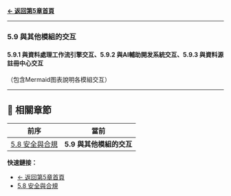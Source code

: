 **[← 返回第5章首頁](ch5-index.md)**

---

### 5.9 與其他模組的交互

#### 5.9.1 與資料處理工作流引擎交互、5.9.2 與AI輔助開发系統交互、5.9.3 與資料源註冊中心交互

（包含Mermaid图表說明各模組交互）

---

## 📑 相關章節

| 前序 | 當前 |
|-----|------|
| [5.8 安全與合規](ch5-8-安全與合規.md) | **5.9 與其他模組的交互** |

**快速鏈接：**
- [← 返回第5章首頁](ch5-index.md)
- [5.8 安全與合規](ch5-8-安全與合規.md)
